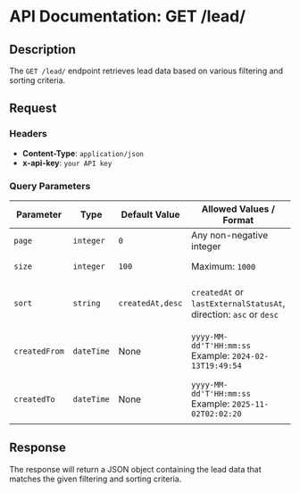 # API Documentation: GET /lead/

## Description
The `GET /lead/` endpoint retrieves lead data based on various filtering and sorting criteria.

## Request

### Headers
- **Content-Type**: `application/json`
- **x-api-key**: `your API key`

### Query Parameters
| Parameter        | Type       | Default Value | Allowed Values / Format                                      | Description |
|-----------------|-----------|--------------|-------------------------------------------------------------|-------------|
| `page`         | `integer`  | `0`          | Any non-negative integer                                    | Page number starting from 0. |
| `size`         | `integer`  | `100`        | Maximum: `1000`                                            | Number of records per page. |
| `sort`         | `string`   | `createdAt,desc` | `createdAt` or `lastExternalStatusAt`, direction: `asc` or `desc` | Sorting field and direction, separated by a comma. Examples: `createdAt,asc`, `lastExternalStatusAt,desc`. |
| `createdFrom`   | `dateTime` | None         | `yyyy-MM-dd'T'HH:mm:ss` Example: `2024-02-13T19:49:54`     | Filter results by creation date (starting from). If not provided, data will not be filtered. |
| `createdTo`     | `dateTime` | None         | `yyyy-MM-dd'T'HH:mm:ss` Example: `2025-11-02T02:02:20`     | Filter results by creation date (up to). If not provided, data will not be filtered. |

## Response
The response will return a JSON object containing the lead data that matches the given filtering and sorting criteria.

